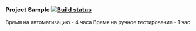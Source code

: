 ### Project Sample [![Build status](https://ci.appveyor.com/api/projects/status/c6xvb0lod9euol1y?svg=true)](https://ci.appveyor.com/project/IvanPliska/unit-hw-5-2)

Время на автоматизацию - 4 часа
Время на ручное тестирование - 1 час
